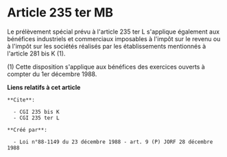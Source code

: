# Article 235 ter MB

Le prélèvement spécial prévu à l'article 235 ter L s'applique également aux bénéfices industriels et commerciaux imposables à
l'impôt sur le revenu ou à l'impôt sur les sociétés réalisés par les établissements mentionnés à l'article 281 bis K (1).

(1) Cette disposition s'applique aux bénéfices des exercices ouverts à compter du 1er décembre 1988.

**Liens relatifs à cet article**

	**Cite**:

	  - CGI 235 bis K
	  - CGI 235 ter L

	**Créé par**:

	  - Loi n°88-1149 du 23 décembre 1988 - art. 9 (P) JORF 28 décembre 1988
